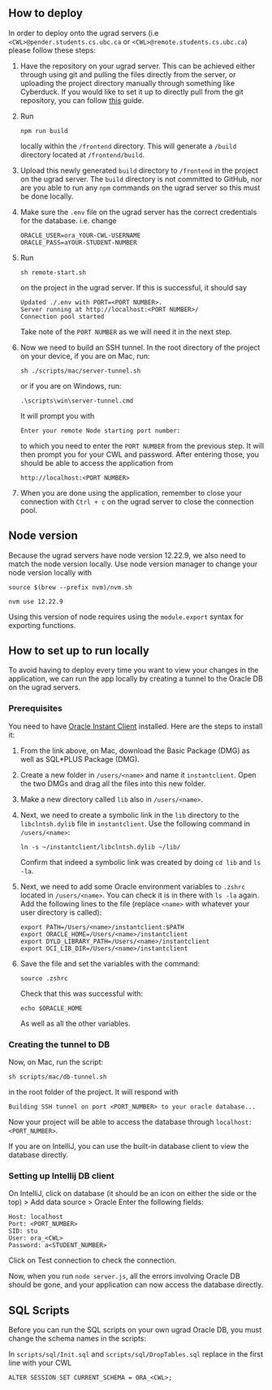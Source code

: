 ## How to deploy

In order to deploy onto the ugrad servers (i.e `<CWL>@pender.students.cs.ubc.ca` or `<CWL>@remote.students.cs.ubc.ca`)
please follow these steps:

1. Have the repository on your ugrad server. This can be achieved either through using git and pulling the files directly
   from the server, or uploading the project directory manually through something like Cyberduck. If you would like to set
   it up to directly pull from the git repository, you can follow <a href="https://medium.com/@kyledeguzmanx/quick-step-by-step-guide-to-generating-an-ssh-key-in-github-d3c6f7e185bb" target="_blank">this</a>
   guide.

2. Run

   ```
   npm run build
   ```

   locally within the `/frontend` directory. This will generate a `/build` directory located at `/frontend/build`.

3. Upload this newly generated `build` directory to `/frontend` in the project on the ugrad server. The `build` directory is not committed to GitHub, nor are you able to run any `npm` commands on the ugrad server
   so this must be done locally.
4. Make sure the `.env` file on the ugrad server has the correct credentials for the database. i.e. change
   ```
   ORACLE_USER=ora_YOUR-CWL-USERNAME
   ORACLE_PASS=aYOUR-STUDENT-NUMBER
   ```
5. Run

   ```
   sh remote-start.sh
   ```

   on the project in the ugrad server. If this is successful, it should say

   ```
   Updated ./.env with PORT=<PORT NUMBER>.
   Server running at http://localhost:<PORT NUMBER>/
   Connection pool started
   ```

   Take note of the `PORT NUMBER` as we will need it in the next step.

6. Now we need to build an SSH tunnel. In the root directory of the project on your device, if you are on Mac, run:
   ```
   sh ./scripts/mac/server-tunnel.sh
   ```
   or if you are on Windows, run:
   ```
   .\scripts\win\server-tunnel.cmd
   ```
   It will prompt you with
   ```
   Enter your remote Node starting port number:
   ```
   to which you need to enter the `PORT NUMBER` from the previous step. It will then prompt you for your CWL and password.
   After entering those, you should be able to access the application from
   ```
   http://localhost:<PORT NUMBER>
   ```
7. When you are done using the application, remember to close your connection with `Ctrl + c` on the ugrad server to close the connection pool.

## Node version

Because the ugrad servers have node version 12.22.9, we also need to match the node version locally. Use node version manager
to change your node version locally with

```
source $(brew --prefix nvm)/nvm.sh
```

```
nvm use 12.22.9
```

Using this version of node requires using the `module.export` syntax for exporting functions.

## How to set up to run locally

To avoid having to deploy every time you want to view your changes in the application, we can run the app locally by creating
a tunnel to the Oracle DB on the ugrad servers.

### Prerequisites

You need to have [Oracle Instant Client](https://www.oracle.com/database/technologies/instant-client/downloads.html) installed.
Here are the steps to install it:

1. From the link above, on Mac, download the Basic Package (DMG) as well as SQL\*PLUS Package (DMG).

2. Create a new folder in `/users/<name>` and name it `instantclient`. Open the two DMGs and drag all the files into this new
   folder.

3. Make a new directory called `lib` also in `/users/<name>`.

4. Next, we need to create a symbolic link in the `lib` directory to the `libclntsh.dylib` file in `instantclient`.
   Use the following command in `/users/<name>`:

   ```
   ln -s ~/instantclient/libclntsh.dylib ~/lib/
   ```

   Confirm that indeed a symbolic link was created by doing `cd lib` and `ls -la`.

5. Next, we need to add some Oracle environment variables to `.zshrc` located in `/users/<name>`. You can check it is
   in there with `ls -la` again. Add the following lines to the file (replace `<name>` with whatever your user directory is called):

   ```
   export PATH=/Users/<name>/instantclient:$PATH
   export ORACLE_HOME=/Users/<name>/instantclient
   export DYLD_LIBRARY_PATH=/Users/<name>/instantclient
   export OCI_LIB_DIR=/Users/<name>/instantclient
   ```

6. Save the file and set the variables with the command:

   ```
   source .zshrc
   ```

   Check that this was successful with:

   ```
   echo $ORACLE_HOME
   ```

   As well as all the other variables.

### Creating the tunnel to DB

Now, on Mac, run the script:

```
sh scripts/mac/db-tunnel.sh
```

in the root folder of the project. It will respond with

```
Building SSH tunnel on port <PORT_NUMBER> to your oracle database...
```

Now your project will be able to access the database through `localhost:<PORT_NUMBER>`.

If you are on IntelliJ, you can use the built-in database client to view the database directly.

### Setting up Intellij DB client

On IntelliJ, click on database (it should be an icon on either the side or the top) > Add data source > Oracle
Enter the following fields:

```
Host: localhost
Port: <PORT_NUMBER>
SID: stu
User: ora_<CWL>
Password: a<STUDENT_NUMBER>
```

Click on Test connection to check the connection.

Now, when you run `node server.js`, all the errors involving Oracle DB should be gone, and your application can now access
the database directly.

## SQL Scripts

Before you can run the SQL scripts on your own ugrad Oracle DB, you must change the schema names in the scripts:

In `scripts/sql/Init.sql` and `scripts/sql/DropTables.sql` replace <CWL> in the first line with your CWL

```
ALTER SESSION SET CURRENT_SCHEMA = ORA_<CWL>;
```
